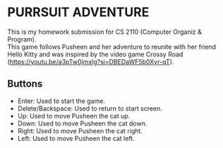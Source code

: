 # PURRSUIT ADVENTURE

This is my homework submission for CS 2110 (Computer Organiz & Program).
<br />
This game follows Pusheen and her adventure to reunite with her friend Hello Kitty and was inspired by the video game Crossy Road (https://youtu.be/a3pTw0jmxlg?si=DBEDaWF5b0Xyr-qT).

## Buttons
- Enter: Used to start the game.
- Delete/Backspace: Used to return to start screen.
- Up: Used to move Pusheen the cat up.
- Down: Used to move Pusheen the cat down.
- Right: Used to move Pusheen the cat right.
- Left: Used to move Pusheen the cat left.
